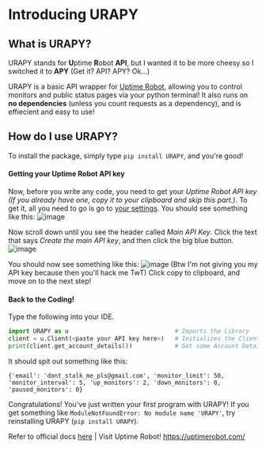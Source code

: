 # Introducing URAPY
## What is URAPY?

URAPY stands for **U**ptime **R**obot **API**, but I wanted it to be more cheesy so I switched it to **APY** (Get it? API? APY? Ok...)

URAPY is a basic API wrapper for [Uptime Robot](https://uptimerobot.com/), allowing you to control monitors and public status pages via your python terminal! It also runs on **no dependencies** (unless you count requests as a dependency), and is effiecient and easy to use!

## How do I use URAPY?
To install the package, simply type `pip install URAPY`, and you're good!

#### Getting your Uptime Robot API key
Now, before you write any code, you need to get your *Uptime Robot API key* *(If you already have one, copy it to your clipboard and skip this part.)*. To get it, all you need to go is go to [your settings](https://uptimerobot.com/dashboard.php#mySettings). You should see something like this:
![image](https://storage.googleapis.com/replit/images/1586984485972_47263dee2b4461a1714fa5fb6e8b14f8.png)

Now scroll down until you see the header called *Main API Key*. Click the text that says *Create the main API key*, and then click the big blue button.
![image](https://storage.googleapis.com/replit/images/1586990215066_b156298b39e5edef293825ad40d3dd3b.png)

You should now see something like this:
![image](https://storage.googleapis.com/replit/images/1586991754336_c55a1df9a6e5152afde96c6b67ed684c.png)
(Btw I'm not giving you my API key because then you'll hack me TwT)
Click copy to clipboard, and move on to the next step!

#### Back to the Coding!
Type the following into your IDE.
```py
import URAPY as u                              # Imports the Library
client = u.Client(<paste your API key here>)   # Initializes the Client
print(client.get_account_details())            # Get some Account Details!
```
It should spit out something like this:
```
{'email': 'dont_stalk_me_pls@gmail.com', 'monitor_limit': 50, 'monitor_interval': 5, 'up_monitors': 2, 'down_monitors': 0, 'paused_monitors': 0}
```
Congratulations! You've just written your first program with URAPY! If you get something like `ModuleNotFoundError: No module name 'URAPY'`, try reinstalling URAPY (`pip install URAPY`).

Refer to official docs [here](https://urapy-docs.warhawk947.repl.co/) |
Visit Uptime Robot! https://uptimerobot.com/
